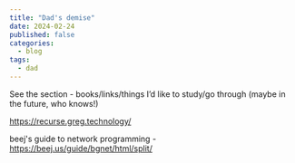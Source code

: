 ```yaml
---
title: "Dad's demise"
date: 2024-02-24
published: false
categories:
  - blog
tags:
  - dad
---
```


See the section - books/links/things I’d like to study/go through (maybe in the future, who knows!)

https://recurse.greg.technology/


beej's guide to network programming - https://beej.us/guide/bgnet/html/split/

